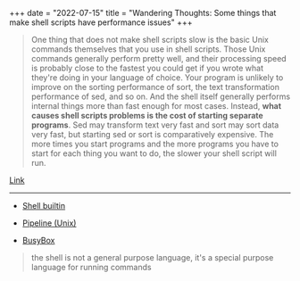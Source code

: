+++
date = "2022-07-15"
title = "Wandering Thoughts: Some things that make shell scripts have performance issues"
+++

> One thing that does not make shell scripts slow is the basic Unix commands themselves that you use in shell scripts. Those Unix commands generally perform pretty well, and their processing speed is probably close to the fastest you could get if you wrote what they're doing in your language of choice. Your program is unlikely to improve on the sorting performance of sort, the text transformation performance of sed, and so on. And the shell itself generally performs internal things more than fast enough for most cases. Instead, **what causes shell scripts problems is the cost of starting separate programs**. Sed may transform text very fast and sort may sort data very fast, but starting sed or sort is comparatively expensive. The more times you start programs and the more programs you have to start for each thing you want to do, the slower your shell script will run.

[Link](https://utcc.utoronto.ca/~cks/space/blog/programming/ShellScriptsAndSpeed)

---

* [Shell builtin](https://en.wikipedia.org/wiki/Shell_builtin)

* [Pipeline (Unix)](https://en.wikipedia.org/wiki/Pipeline_(Unix))

* [BusyBox](https://en.wikipedia.org/wiki/BusyBox#Single_binary)

> the shell is not a general purpose language, it's a special purpose language for running commands
